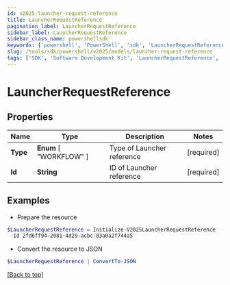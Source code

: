 ```yaml
---
id: v2025-launcher-request-reference
title: LauncherRequestReference
pagination_label: LauncherRequestReference
sidebar_label: LauncherRequestReference
sidebar_class_name: powershellsdk
keywords: ['powershell', 'PowerShell', 'sdk', 'LauncherRequestReference', 'V2025LauncherRequestReference'] 
slug: /tools/sdk/powershell/v2025/models/launcher-request-reference
tags: ['SDK', 'Software Development Kit', 'LauncherRequestReference', 'V2025LauncherRequestReference']
---
```



# LauncherRequestReference

## Properties

Name | Type | Description | Notes
------------ | ------------- | ------------- | -------------
**Type** |  **Enum** [  "WORKFLOW" ] | Type of Launcher reference | [required]
**Id** | **String** | ID of Launcher reference | [required]

## Examples

- Prepare the resource
```powershell
$LauncherRequestReference = Initialize-V2025LauncherRequestReference  -Type WORKFLOW `
 -Id 2fd6ff94-2081-4d29-acbc-83a0a2f744a5
```

- Convert the resource to JSON
```powershell
$LauncherRequestReference | ConvertTo-JSON
```


[[Back to top]](#) 

